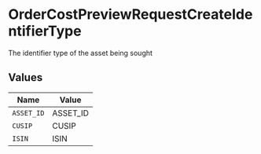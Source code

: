 # OrderCostPreviewRequestCreateIdentifierType

The identifier type of the asset being sought


## Values

| Name       | Value      |
| ---------- | ---------- |
| `ASSET_ID` | ASSET_ID   |
| `CUSIP`    | CUSIP      |
| `ISIN`     | ISIN       |